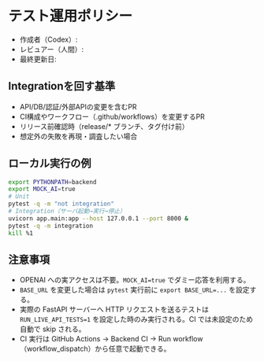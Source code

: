 # テスト運用ポリシー

- 作成者（Codex）:
- レビュアー（人間）:
- 最終更新日:

## Integrationを回す基準
- API/DB/認証/外部APIの変更を含むPR
- CI構成やワークフロー（.github/workflows）を変更するPR
- リリース前確認時（release/* ブランチ、タグ付け前）
- 想定外の失敗を再現・調査したい場合

## ローカル実行の例
```bash
export PYTHONPATH=backend
export MOCK_AI=true
# Unit
pytest -q -m "not integration"
# Integration（サーバ起動→実行→停止）
uvicorn app.main:app --host 127.0.0.1 --port 8000 &
pytest -q -m integration
kill %1
```

## 注意事項
- OPENAI への実アクセスは不要。`MOCK_AI=true` でダミー応答を利用する。
- `BASE_URL` を変更した場合は `pytest` 実行前に `export BASE_URL=...` を設定する。
- 実際の FastAPI サーバーへ HTTP リクエストを送るテストは `RUN_LIVE_API_TESTS=1` を設定した時のみ実行される。CI では未設定のため自動で skip される。
- CI 実行は GitHub Actions → Backend CI → Run workflow（workflow_dispatch）から任意で起動できる。
